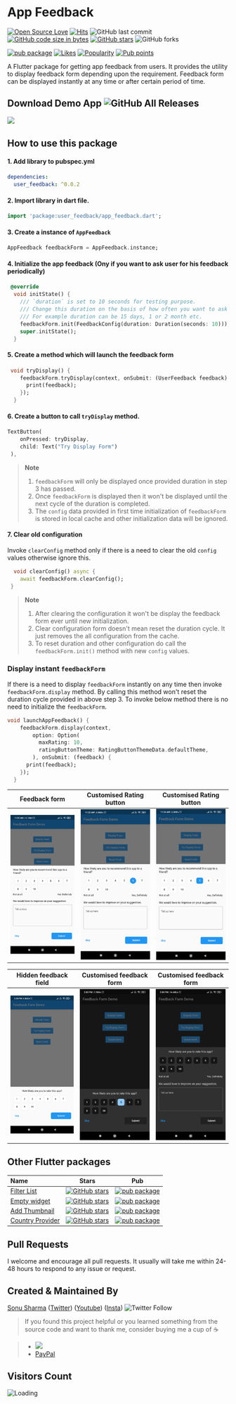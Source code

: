 # App Feedback

[![Open Source Love](https://badges.frapsoft.com/os/v2/open-source.svg?v=103)](https://github.com/TheAlphamerc/user_feedback)
[![Hits](https://hits.seeyoufarm.com/api/count/incr/badge.svg?url=https%3A%2F%2Fgithub.com%2FTheAlphamerc%2Fuser_feedback&count_bg=%2379C83D&title_bg=%23555555&icon=&icon_color=%23E7E7E7&title=hits&edge_flat=false)](https://hits.seeyoufarm.com)
![GitHub last commit](https://img.shields.io/github/last-commit/TheAlphamerc/user_feedback)
[![GitHub code size in bytes](https://img.shields.io/github/languages/code-size/TheAlphamerc/user_feedback.svg)](https://github.com/TheAlphamerc/user_feedback)
[![GitHub stars](https://img.shields.io/github/stars/Thealphamerc/user_feedback?style=social)](https://github.com/login?return_to=https://github.com/TheAlphamerc/user_feedback) 
![GitHub forks](https://img.shields.io/github/forks/TheAlphamerc/user_feedback?style=social)

[![pub package](https://img.shields.io/pub/v/user_feedback?color=blue)](https://pub.dev/packages/user_feedback) 
[![Likes](https://badges.bar/user_feedback/likes)](https://pub.dev/packages/user_feedback/score)
[![Popularity](https://badges.bar/user_feedback/popularity)](https://pub.dev/packages/user_feedback/score)
[![Pub points](https://badges.bar/user_feedback/pub%20points)](https://pub.dev/packages/user_feedback/score)

A Flutter package for getting app feedback from users. It provides the utility to display feedback form depending upon the requirement. 
Feedback form can be displayed instantly at any time or after certain period of time.

## Download Demo App ![GitHub All Releases](https://img.shields.io/github/downloads/Thealphamerc/user_feedback/total?color=green)
<a href="https://github.com/TheAlphamerc/user_feedback/releases/download/v0.0.1/app-release.apk"><img src="https://playerzon.com/asset/download.png" width="200"></img></a>

## How to use this package

#### 1. Add library to pubspec.yml
```yaml
dependencies:
  user_feedback: ^0.0.2
```

#### 2. Import library in dart file.

```dart
import 'package:user_feedback/app_feedback.dart';
```

#### 3. Create a instance of `AppFeedback`

```dart
AppFeedback feedbackForm = AppFeedback.instance;
```

#### 4. Initialize the app feedback (Ony if you want to ask user for his feedback periodically)

```dart
 @override
  void initState() {
    /// `duration` is set to 10 seconds for testing purpose.
    /// Change this duration on the basis of how often you want to ask user for his feedback.
    /// For example duration can be 15 days, 1 or 2 month etc.
    feedbackForm.init(FeedbackConfig(duration: Duration(seconds: 10)));
    super.initState();
  }
```

#### 5. Create a method which will launch the feedback form

```dart
 void tryDisplay() {
    feedbackForm.tryDisplay(context, onSubmit: (UserFeedback feedback) {
      print(feedback);
    });
  }
```

#### 6. Create a button to call `tryDisplay` method.

```dart
TextButton(
    onPressed: tryDisplay,
    child: Text("Try Display Form")
 ),
```

> **Note**
>
> 1. `feedbackForm` will only be displayed once provided duration in step 3 has passed.
> 2. Once `feedbackForm` is displayed then it won't be displayed until the next cycle of the duration is completed.
> 3. The `config` data provided in first time initialization of `feedbackForm` is stored in local cache and other initialization data will be ignored.

#### 7. Clear old configuration

Invoke `clearConfig` method only if there is a need to clear the old `config` values otherwise ignore this.

```dart
  void clearConfig() async {
    await feedbackForm.clearConfig();
 }
```

> **Note**
>
> 1. After clearing the configuration it won't be display the feedback form ever until new initialization.
> 2. Clear configuration form doesn't mean reset the duration cycle. It just removes the all configuration from the cache.
> 3. To reset duration and other configuration do call the `feedbackForm.init()` method with new `config` values.

### Display instant `feedbackForm`

If there is a need to display `feedbackForm` instantly on any time then invoke `feedbackForm.display` method.
By calling this method won't reset the duration cycle provided in above step 3.
To invoke below method there is no need to initialize the `feedbackForm`.

```dart
void launchAppFeedback() {
    feedbackForm.display(context,
        option: Option(
          maxRating: 10,
          ratingButtonTheme: RatingButtonThemeData.defaultTheme,
        ), onSubmit: (feedback) {
      print(feedback);
    });
  }
```


Feedback form |  Customised Rating button        |  Customised Rating button         
:-------------------------:|:-------------------------:|:-------------------------:
![](https://github.com/TheAlphamerc/app_feedback/blob/main/screenshots/screenshot-1.jpg?raw=true)|![](https://github.com/TheAlphamerc/app_feedback/blob/main/screenshots/screenshot-2.jpg?raw=true)|![](https://github.com/TheAlphamerc/app_feedback/blob/main/screenshots/screenshot-3.jpg?raw=true)

Hidden feedback field    |  Customised feedback form     |  Customised feedback form    
:-------------------------:|:-------------------------:|:-------------------------:
![](https://github.com/TheAlphamerc/app_feedback/blob/main/screenshots/screenshot-4.jpg?raw=true)|![](https://github.com/TheAlphamerc/app_feedback/blob/main/screenshots/screenshot-6.jpg?raw=true)|![](https://github.com/TheAlphamerc/app_feedback/blob/main/screenshots/screenshot-5.jpg?raw=true)

## Other Flutter packages

| Name                                                                          | Stars                                                                                                                                                                                                          | Pub                                                                                                                   |
| :---------------------------------------------------------------------------- | -------------------------------------------------------------------------------------------------------------------------------------------------------------------------------------------------------------- | --------------------------------------------------------------------------------------------------------------------- |
| [Filter List](https://github.com/TheAlphamerc/flutter_plugin_filter_list)     | [![GitHub stars](https://img.shields.io/github/stars/Thealphamerc/flutter_plugin_filter_list?style=social)](https://github.com/login?return_to=https://github.com/TheAlphamerc/flutter_plugin_filter_list)     | [![pub package](https://img.shields.io/pub/v/empty_widget?color=blue)](https://pub.dev/packages/filter_list)          |
| [Empty widget](https://github.com/TheAlphamerc/empty_widget)                  | [![GitHub stars](https://img.shields.io/github/stars/Thealphamerc/empty_widget?style=social)](https://github.com/login?return_to=https://github.com/TheAlphamerc/empty_widget)                                 | [![pub package](https://img.shields.io/pub/v/empty_widget?color=blue)](https://pub.dev/packages/empty_widget)         |
| [Add Thumbnail](https://github.com/TheAlphamerc/flutter_plugin_add_thumbnail) | [![GitHub stars](https://img.shields.io/github/stars/Thealphamerc/flutter_plugin_add_thumbnail?style=social)](https://github.com/login?return_to=https://github.com/TheAlphamerc/flutter_plugin_add_thumbnail) | [![pub package](https://img.shields.io/pub/v/add_thumbnail?color=blue)](https://pub.dev/packages/add_thumbnail)       |
| [Country Provider](https://github.com/TheAlphamerc/country_provider)          | [![GitHub stars](https://img.shields.io/github/stars/Thealphamerc/country_provider?style=social)](https://github.com/login?return_to=https://github.com/TheAlphamerc/country_provider)                         | [![pub package](https://img.shields.io/pub/v/country_provider?color=blue)](https://pub.dev/packages/country_provider) |

## Pull Requests

I welcome and encourage all pull requests. It usually will take me within 24-48 hours to respond to any issue or request.

## Created & Maintained By

[Sonu Sharma](https://github.com/TheAlphamerc) ([Twitter](https://www.twitter.com/TheAlphamerc)) ([Youtube](https://www.youtube.com/user/sonusharma045sonu/))
([Insta](https://www.instagram.com/_sonu_sharma__)) ![Twitter Follow](https://img.shields.io/twitter/follow/thealphamerc?style=social)

> If you found this project helpful or you learned something from the source code and want to thank me, consider buying me a cup of :coffee:

> - <a href="https://www.buymeacoffee.com/thealphamerc"><img src="https://cdn.buymeacoffee.com/buttons/v2/default-yellow.png" width="120"></a>
> - [PayPal](https://www.paypal.me/TheAlphamerc/)

## Visitors Count

<img align="left" src = "https://profile-counter.glitch.me/app_feedback/count.svg" alt ="Loading">
